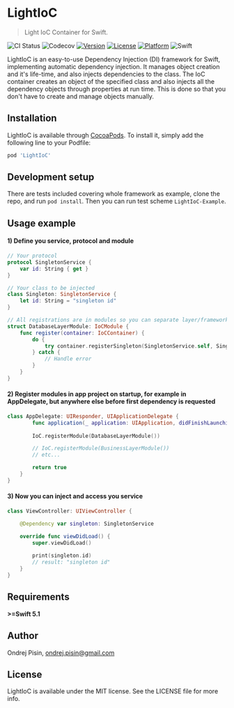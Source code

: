 # LightIoC
> Light IoC Container for Swift.

![CI Status](https://github.com/PisinO/LightIoC/workflows/CI/badge.svg)
![Codecov](https://img.shields.io/codecov/c/github/PisinO/LightIoC)
[![Version](https://img.shields.io/cocoapods/v/LightIoC.svg?style=flat)](https://cocoapods.org/pods/LightIoC)
[![License](https://img.shields.io/cocoapods/l/LightIoC.svg?style=flat)](https://cocoapods.org/pods/LightIoC)
[![Platform](https://img.shields.io/cocoapods/p/LightIoC.svg?style=flat)](https://cocoapods.org/pods/LightIoC)
![Swift](https://img.shields.io/badge/swift-%3E%3D5.1-yellow?style=flat)

LightIoC is an easy-to-use Dependency Injection (DI) framework for Swift, implementing automatic dependency injection. It manages object creation and it's life-time, and also injects dependencies to the class. The IoC container creates an object of the specified class and also injects all the dependency objects through properties at run time. This is done so that you don't have to create and manage objects manually.

## Installation

LightIoC is available through [CocoaPods](https://cocoapods.org). To install
it, simply add the following line to your Podfile:

```ruby
pod 'LightIoC'
```

## Development setup

There are tests included covering whole framework as example, clone the repo, and run `pod install`. Then you can run test scheme `LightIoC-Example`.

## Usage example

#### 1) Define you service, protocol and module
```swift
// Your protocol
protocol SingletonService {
    var id: String { get }
}

// Your class to be injected
class Singleton: SingletonService {
    let id: String = "singleton id"
}

// All registrations are in modules so you can separate layer/framework specific services
struct DatabaseLayerModule: IoCModule {
    func register(container: IoCContainer) {
        do {
            try container.registerSingleton(SingletonService.self, Singleton())
        } catch {
            // Handle error
        }
    }
}
```

#### 2) Register modules in app project on startup, for example in AppDelegate, but anywhere else before first dependency is requested
```swift
class AppDelegate: UIResponder, UIApplicationDelegate {
        func application(_ application: UIApplication, didFinishLaunchingWithOptions launchOptions: [UIApplication.LaunchOptionsKey: Any]?) -> Bool {
        
        IoC.registerModule(DatabaseLayerModule())

        // IoC.registerModule(BusinessLayerModule())
        // etc...

        return true
    }
}
```

#### 3) Now you can inject and access you service
```swift
class ViewController: UIViewController {

    @Dependency var singleton: SingletonService

    override func viewDidLoad() {
        super.viewDidLoad()
        
        print(singleton.id)
        // result: "singleton id"
    }
}
```

## Requirements

**>=Swift 5.1**

## Author

Ondrej Pisin, ondrej.pisin@gmail.com

## License

LightIoC is available under the MIT license. See the LICENSE file for more info.
